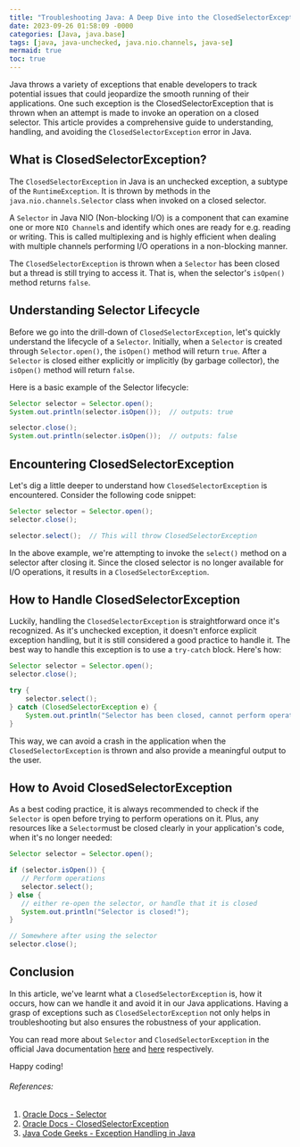 ```yaml
---
title: "Troubleshooting Java: A Deep Dive into the ClosedSelectorException Error"
date: 2023-09-26 01:58:09 -0000
categories: [Java, java.base]
tags: [java, java-unchecked, java.nio.channels, java-se]
mermaid: true
toc: true
---
```



Java throws a variety of exceptions that enable developers to track potential issues that could jeopardize the smooth running of their applications. One such exception is the ClosedSelectorException that is thrown when an attempt is made to invoke an operation on a closed selector. This article provides a comprehensive guide to understanding, handling, and avoiding the `ClosedSelectorException` error in Java.

## What is ClosedSelectorException?

The `ClosedSelectorException` in Java is an unchecked exception, a subtype of the `RuntimeException`. It is thrown by methods in the `java.nio.channels.Selector` class when invoked on a closed selector. 

A `Selector` in Java NIO (Non-blocking I/O) is a component that can examine one or more `NIO Channel`s and identify which ones are ready for e.g. reading or writing. This is called multiplexing and is highly efficient when dealing with multiple channels performing I/O operations in a non-blocking manner. 

The `ClosedSelectorException` is thrown when a `Selector` has been closed but a thread is still trying to access it. That is, when the selector's `isOpen()` method returns `false`. 

## Understanding Selector Lifecycle

Before we go into the drill-down of `ClosedSelectorException`, let's quickly understand the lifecycle of a `Selector`. Initially, when a `Selector` is created through `Selector.open()`, the `isOpen()` method will return `true`. After a `Selector` is closed either explicitly or implicitly (by garbage collector), the `isOpen()` method will return `false`.

Here is a basic example of the Selector lifecycle:

```java
Selector selector = Selector.open();
System.out.println(selector.isOpen());  // outputs: true

selector.close();
System.out.println(selector.isOpen());  // outputs: false
```

## Encountering ClosedSelectorException

Let's dig a little deeper to understand how `ClosedSelectorException` is encountered. Consider the following code snippet:

```java
Selector selector = Selector.open();
selector.close();

selector.select();  // This will throw ClosedSelectorException
```

In the above example, we're attempting to invoke the `select()` method on a selector after closing it. Since the closed selector is no longer available for I/O operations, it results in a `ClosedSelectorException`.

## How to Handle ClosedSelectorException

Luckily, handling the `ClosedSelectorException` is straightforward once it's recognized. As it's unchecked exception, it doesn't enforce explicit exception handling, but it is still considered a good practice to handle it. The best way to handle this exception is to use a `try-catch` block. Here's how:

```java
Selector selector = Selector.open();
selector.close();

try {
    selector.select();
} catch (ClosedSelectorException e) {
    System.out.println("Selector has been closed, cannot perform operations on a closed selector");
}
```

This way, we can avoid a crash in the application when the `ClosedSelectorException` is thrown and also provide a meaningful output to the user.

## How to Avoid ClosedSelectorException

As a best coding practice, it is always recommended to check if the `Selector` is open before trying to perform operations on it. Plus, any resources like a `Selector`must be closed clearly in your application's code, when it's no longer needed:

```java
Selector selector = Selector.open();

if (selector.isOpen()) { 
   // Perform operations
   selector.select();
} else {
   // either re-open the selector, or handle that it is closed
   System.out.println("Selector is closed!"); 
}

// Somewhere after using the selector
selector.close();
```

## Conclusion 

In this article, we've learnt what a `ClosedSelectorException` is, how it occurs, how can we handle it and avoid it in our Java applications. Having a grasp of exceptions such as `ClosedSelectorException` not only helps in troubleshooting but also ensures the robustness of your application. 

You can read more about `Selector` and `ClosedSelectorException` in the official Java documentation [here](https://docs.oracle.com/javase/8/docs/api/java/nio/channels/Selector.html) and [here](https://docs.oracle.com/javase/7/docs/api/java/nio/channels/ClosedSelectorException.html) respectively.

Happy coding!

###### References:
1. [Oracle Docs - Selector](https://docs.oracle.com/javase/8/docs/api/java/nio/channels/Selector.html)
2. [Oracle Docs - ClosedSelectorException](https://docs.oracle.com/javase/7/docs/api/java/nio/channels/ClosedSelectorException.html)
3. [Java Code Geeks - Exception Handling in Java](https://www.javacodegeeks.com/2020/07/java-exception-handling-tutorial.html)